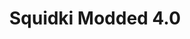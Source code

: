 ---
slug: squidki-modded-40-158
title: Squidki Modded 4.0
description: "Squidki Modded 4.0 is an exciting online game. Play for free directly in your browser!"
icon: /images/new_mods/Sprunki Modded 4.0.png
url: https://wowtbc.net/sprunkin/sprunki-modded4/index.html
previewImage: /images/new_mods/Sprunki Modded 4.0.png
type: new mods

# SEO配置
seo:
  title: "Squidki Modded 4.0 - Play Free Online Game | Fun Browser Games"
  description: "Squidki Modded 4.0 - Play this fun online game for free in your browser. No download required!"
  ogImage: "/images/new_mods/Sprunki Modded 4.0.png"
  keywords: "squidki-modded-40-158, online game, browser game, free game, new mods game, play online"

videoUrls:
  - https://www.youtube.com/embed/example1
  - https://www.youtube.com/embed/example2

whyPlay:
  title: "Why Play Squidki Modded 4.0?"
  items:
    - "Immersive Gameplay: Squidki Modded 4.0 offers an engaging and immersive gaming experience that will keep you entertained for hours"
    - "Challenging Levels: Test your skills with increasingly difficult challenges and obstacles"
    - "Beautiful Graphics: Enjoy stunning visuals and smooth animations that bring the game world to life"
    - "Regular Updates: New content and features are added regularly to keep the game fresh and exciting"
    - "Free to Play: Experience all the fun without spending a penny"
    - "Community Features: Connect with other players, share strategies, and compete for high scores"
    - "Cross-Platform: Play on any device with a web browser, no downloads required"

features:
  title: "Key Features of Squidki Modded 4.0"
  image: "/images/new_mods/Sprunki Modded 4.0.png"
  items:
    - "Intuitive Controls: Easy to learn controls make Squidki Modded 4.0 accessible for players of all skill levels"
    - "Multiple Game Modes: Enjoy various gameplay options that provide different challenges and experiences"
    - "Character Customization: Personalize your gaming experience with unique characters and items"
    - "Achievement System: Complete special tasks to earn rewards and recognition"
    - "Leaderboards: Compete with players worldwide and see who can achieve the highest scores"

characteristics:
  title: "Game Characteristics"
  image: "/images/new_mods/Sprunki Modded 4.0.png"
  items:
    - "Genre: New mods game with elements of strategy and skill"
    - "Difficulty: Suitable for both casual gamers and those seeking a challenge"
    - "Play Time: Quick sessions or extended gameplay, depending on your preference"
    - "Art Style: Vibrant and engaging visuals that enhance the gaming experience"
    - "Sound Design: Immersive audio that complements the gameplay perfectly"

info: "Squidki Modded 4.0 is an exciting online game that offers players a unique and engaging gaming experience. With its intuitive controls, stunning visuals, and challenging gameplay, Squidki Modded 4.0 provides hours of entertainment for players of all ages and skill levels. Whether you're looking for a quick gaming session during a break or an extended play session, Squidki Modded 4.0 delivers an immersive experience that will keep you coming back for more. The game features multiple levels of increasing difficulty, ensuring that players are constantly challenged as they progress. With regular updates adding new content and features, Squidki Modded 4.0 remains fresh and exciting, providing endless entertainment options for its growing community of players."

howToPlayIntro: "Welcome to Squidki Modded 4.0! This guide will walk you through the basics and help you master the game. Whether you're a beginner or looking to improve your skills, these tips and instructions will enhance your gaming experience."

howToPlaySteps:
  - title: "Getting Started"
    description: "Begin your Squidki Modded 4.0 adventure by familiarizing yourself with the controls. Use your keyboard or mouse to navigate through the game interface. The tutorial will guide you through the basic mechanics and help you understand the objectives."
  - title: "Understanding the Objectives"
    description: "In Squidki Modded 4.0, your main goal is to progress through levels by completing specific objectives. Each level presents unique challenges that require different strategies and approaches."
  - title: "Mastering the Controls"
    description: "Practice using the controls to improve your precision and reaction time. Squidki Modded 4.0 requires quick reflexes and strategic thinking to overcome obstacles and defeat opponents."
  - title: "Utilizing Power-ups"
    description: "Collect power-ups throughout the game to enhance your abilities and overcome difficult challenges. Each power-up offers unique advantages that can be crucial for success."
  - title: "Developing Strategies"
    description: "As you progress in Squidki Modded 4.0, develop effective strategies for different scenarios. Analyze patterns, anticipate challenges, and adapt your approach to maximize your performance."

faq:
  title: "Frequently Asked Questions about Squidki Modded 4.0"
  items:
    - question: "Is Squidki Modded 4.0 free to play?"
      answer: "Yes, Squidki Modded 4.0 is completely free to play directly in your web browser. No downloads or purchases are required to enjoy the full game experience."
    - question: "Can I play Squidki Modded 4.0 on mobile devices?"
      answer: "Yes, Squidki Modded 4.0 is optimized for both desktop and mobile play. You can enjoy the game on any device with a web browser and internet connection."
    - question: "Are there any in-game purchases?"
      answer: "While Squidki Modded 4.0 is free to play, there may be optional in-game purchases available for cosmetic items or additional features that don't affect core gameplay."
    - question: "How often is Squidki Modded 4.0 updated?"
      answer: "The developers regularly update Squidki Modded 4.0 with new content, features, and improvements based on player feedback and game performance."
    - question: "Can I play Squidki Modded 4.0 offline?"
      answer: "Currently, Squidki Modded 4.0 requires an internet connection to play as it's a browser-based online game."
    - question: "Is Squidki Modded 4.0 suitable for children?"
      answer: "Yes, Squidki Modded 4.0 is designed to be family-friendly and suitable for players of all ages."
    - question: "How do I report bugs or issues?"
      answer: "If you encounter any problems while playing Squidki Modded 4.0, you can report them through the game's support page or contact the developers directly through their website."
    - question: "Still Have Questions?"
      answer: "If you have additional questions about Squidki Modded 4.0 that aren't covered in this FAQ, please visit our support center or contact our customer service team for assistance."
---